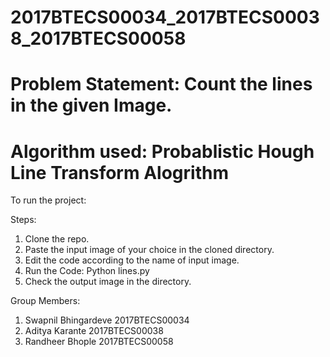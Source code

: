 # 2017BTECS00034_2017BTECS00038_2017BTECS00058

# Problem Statement: Count the lines in the given Image.

# Algorithm used: Probablistic Hough Line Transform Alogrithm

To run the project:

Steps:
1) Clone the repo.
2) Paste the input image of your choice in the cloned directory.
3) Edit the code according to the name of input image.
4) Run the Code: Python lines.py
5) Check the output image in the directory.

Group Members:

1) Swapnil Bhingardeve    2017BTECS00034
2) Aditya Karante         2017BTECS00038
3) Randheer Bhople        2017BTECS00058
